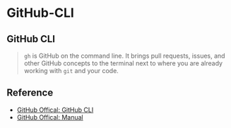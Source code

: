 # GitHub-CLI

## GitHub CLI
> `gh` is GitHub on the command line. It brings pull requests, issues, and other GitHub concepts to the terminal next to where you are already working with `git` and your code.



## Reference
* [GitHub Offical: GitHub CLI](https://github.com/cli/cli#github-cli)
* [GitHub Offical: Manual](https://cli.github.com/manual/)

